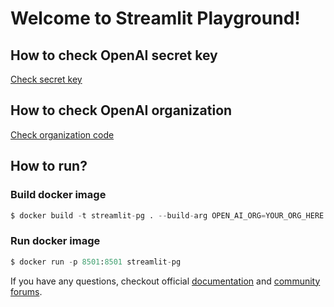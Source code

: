 # Welcome to Streamlit Playground!

## How to check OpenAI secret key
[Check secret key](https://platform.openai.com/account/api-keys)
## How to check OpenAI organization
[Check organization code](https://platform.openai.com/account/org-settings)
## How to run?

### Build docker image
```python
$ docker build -t streamlit-pg . --build-arg OPEN_AI_ORG=YOUR_ORG_HERE --build-arg OPEN_AI_API_KEY=YOUR_API_KEY_HERE
```
### Run docker image
```python
$ docker run -p 8501:8501 streamlit-pg
```

If you have any questions, checkout official [documentation](https://docs.streamlit.io) and [community
forums](https://discuss.streamlit.io).
